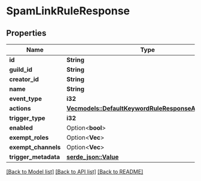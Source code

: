 # SpamLinkRuleResponse

## Properties

Name | Type | Description | Notes
------------ | ------------- | ------------- | -------------
**id** | **String** |  | 
**guild_id** | **String** |  | 
**creator_id** | **String** |  | 
**name** | **String** |  | 
**event_type** | **i32** |  | 
**actions** | [**Vec<models::DefaultKeywordRuleResponseActionsInner>**](DefaultKeywordRuleResponse_actions_inner.md) |  | 
**trigger_type** | **i32** |  | 
**enabled** | Option<**bool**> |  | [optional]
**exempt_roles** | Option<**Vec<String>**> |  | [optional]
**exempt_channels** | Option<**Vec<String>**> |  | [optional]
**trigger_metadata** | [**serde_json::Value**](.md) |  | 

[[Back to Model list]](../README.md#documentation-for-models) [[Back to API list]](../README.md#documentation-for-api-endpoints) [[Back to README]](../README.md)


